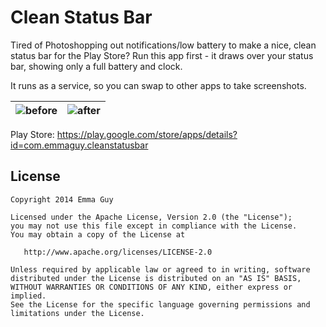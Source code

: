 Clean Status Bar
=================================

Tired of Photoshopping out notifications/low battery to make a nice, clean status bar for the Play Store? Run this app first - it draws over your status bar, showing only a full battery and clock.

It runs as a service, so you can swap to other apps to take screenshots.

|  ![before](https://raw.githubusercontent.com/emmaguy/clean-status-bar/master/images/before.png) | ![after](https://raw.githubusercontent.com/emmaguy/clean-status-bar/master/images/after.png) |
|---|---|

Play Store: https://play.google.com/store/apps/details?id=com.emmaguy.cleanstatusbar

License
--------

    Copyright 2014 Emma Guy

    Licensed under the Apache License, Version 2.0 (the "License");
    you may not use this file except in compliance with the License.
    You may obtain a copy of the License at

       http://www.apache.org/licenses/LICENSE-2.0

    Unless required by applicable law or agreed to in writing, software
    distributed under the License is distributed on an "AS IS" BASIS,
    WITHOUT WARRANTIES OR CONDITIONS OF ANY KIND, either express or implied.
    See the License for the specific language governing permissions and
    limitations under the License.